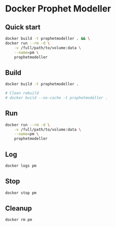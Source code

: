 # Docker Prophet Modeller

## Quick start

```sh
docker build -t prophetmodeller . && \
docker run --rm -d \
    -v /full/path/to/volume:data \
    --name=pm \
    prophetmodeller
```

## Build

```sh
docker build -t prophetmodeller .

# Clean rebuild
# docker build --no-cache -t prophetmodeller .
```

## Run

```sh
docker run --rm -d \
    -v /full/path/to/volume:data \
    --name=pm \
    prophetmodeller
```

## Log

```sh
docker logs pm
```

## Stop

```sh
docker stop pm
```

## Cleanup

```sh
docker rm pm
```
